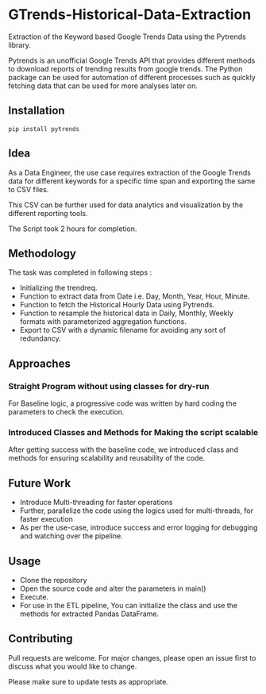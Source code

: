 # GTrends-Historical-Data-Extraction

Extraction of the Keyword based Google Trends Data using the Pytrends library.

Pytrends is an unofficial Google Trends API that provides different methods to download reports of trending results from google trends. The Python package can be used for automation of different processes such as quickly fetching data that can be used for more analyses later on. 

## Installation

    pip install pytrends

## Idea

As  a Data Engineer, the use case requires extraction of the Google Trends data for different keywords for a specific time span and exporting the same to CSV files.

This CSV can be further used for data analytics and visualization by the different reporting tools.

The Script took 2 hours for completion.

## Methodology

The task was completed in following steps : 

* Initializing the trendreq.
* Function to extract data from Date i.e. Day, Month, Year, Hour, Minute.
* Function to fetch the Historical Hourly Data using Pytrends.
* Function to resample the historical data in Daily, Monthly, Weekly formats with parameterized aggregation functions.
* Export to CSV with a dynamic filename for avoiding any sort of redundancy.

## Approaches

### Straight Program without using classes for dry-run

For Baseline logic, a progressive code was written by hard coding the parameters to check the execution.

### Introduced Classes and Methods for Making the script scalable

After getting success with the baseline code, we introduced class and methods for ensuring scalability and reusability of the code.

## Future Work
* Introduce Multi-threading for faster operations
* Further, parallelize the code using the logics used for multi-threads, for faster execution
* As per the use-case, introduce success and error logging for debugging and watching over the pipeline.

## Usage
* Clone the repository
* Open the source code and alter the parameters in main()
* Execute.
* For use in the ETL pipeline, You can initialize the class and use the methods for extracted Pandas DataFrame.

## Contributing
Pull requests are welcome. For major changes, please open an issue first to discuss what you would like to change.

Please make sure to update tests as appropriate.
